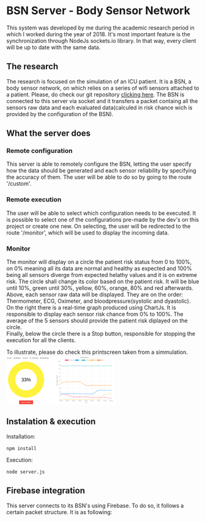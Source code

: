 # BSN Server - Body Sensor Network
This system was developed by me during the academic research period in which I worked during the year of 2018. It's most important feature is the synchronization through NodeJs sockets.io library. In that way, every client will be up to date with the same data.

## The research
The research is focused on the simulation of an ICU patient. It is a BSN, a body sensor network, on which relies on a series of wifi sensors attached to a patient. Please, do check our git repository [clicking here](https://github.com/leooleo/bsn). The BSN is connected to this server via socket and it transfers a packet containg all the sensors raw data and each evaluated data(calculed in risk chance wich is provided by the configuration of the BSN).

## What the server does

### Remote configuration
This server is able to remotely configure the BSN, letting the user specify how the data should be generated and each sensor reliability by specifying the accuracy of them. The user will be able to do so by going to the route '/custom'.

### Remote execution
The user will be able to select which configuration needs to be executed. It is possible to select one of the configurations pre-made by the dev's on this project or create one new. On selecting, the user will be redirected to the route '/monitor', which will be used to display the incoming data.

### Monitor
The monitor will display on a circle the patient risk status from 0 to 100%, on 0% meaning all its data are normal and healthy as expected and 100% being all sensors diverge from expected helathy values and it is on extreme risk. The circle shall change its color based on the patient risk. It will be blue until 10%, green until 30%, yellow, 60%, orange, 80% and red afterwards.  
Above, each sensor raw data will be displayed. They are on the order: Thermometer, ECG, Oximeter, and bloodpressure(systolic and dyastolic).  
On the right there is a real-time graph produced using ChartJs. It is responsible to display each sensor risk chance from 0% to 100%. The average of the 5 sensors should provide the patient risk diplayed on the circle.  
Finally, below the circle there is a Stop button, responsible for stopping the execution for all the clients.

To illustrate, please do check this printscreen taken from a simmulation.  
![alt text](images/sim.png)


## Instalation & execution
Installation:
```
npm install
```
  
Execution:
```
node server.js
```

## Firebase integration
This server connects to its BSN's using Firebase. 
To do so, it follows a certain packet structure.
It is as following:

```

```